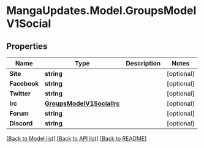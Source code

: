 # MangaUpdates.Model.GroupsModelV1Social

## Properties

Name | Type | Description | Notes
------------ | ------------- | ------------- | -------------
**Site** | **string** |  | [optional] 
**Facebook** | **string** |  | [optional] 
**Twitter** | **string** |  | [optional] 
**Irc** | [**GroupsModelV1SocialIrc**](GroupsModelV1SocialIrc.md) |  | [optional] 
**Forum** | **string** |  | [optional] 
**Discord** | **string** |  | [optional] 

[[Back to Model list]](../README.md#documentation-for-models) [[Back to API list]](../README.md#documentation-for-api-endpoints) [[Back to README]](../README.md)

